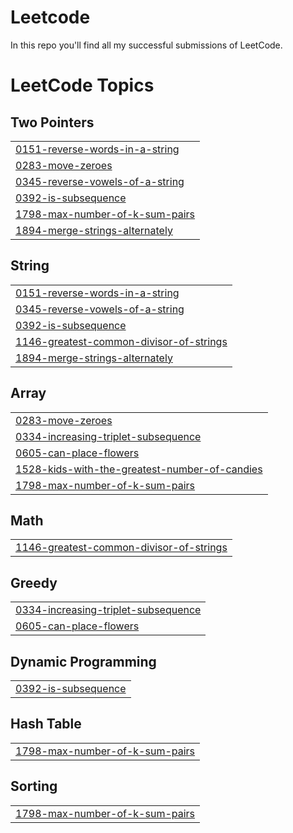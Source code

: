 # Leetcode

In this repo you'll find all my successful submissions of LeetCode.

<!---LeetCode Topics Start-->
# LeetCode Topics
## Two Pointers
|  |
| ------- |
| [0151-reverse-words-in-a-string](https://github.com/tylrishabh/Leetcode/tree/master/0151-reverse-words-in-a-string) |
| [0283-move-zeroes](https://github.com/tylrishabh/Leetcode/tree/master/0283-move-zeroes) |
| [0345-reverse-vowels-of-a-string](https://github.com/tylrishabh/Leetcode/tree/master/0345-reverse-vowels-of-a-string) |
| [0392-is-subsequence](https://github.com/tylrishabh/Leetcode/tree/master/0392-is-subsequence) |
| [1798-max-number-of-k-sum-pairs](https://github.com/tylrishabh/Leetcode/tree/master/1798-max-number-of-k-sum-pairs) |
| [1894-merge-strings-alternately](https://github.com/tylrishabh/Leetcode/tree/master/1894-merge-strings-alternately) |
## String
|  |
| ------- |
| [0151-reverse-words-in-a-string](https://github.com/tylrishabh/Leetcode/tree/master/0151-reverse-words-in-a-string) |
| [0345-reverse-vowels-of-a-string](https://github.com/tylrishabh/Leetcode/tree/master/0345-reverse-vowels-of-a-string) |
| [0392-is-subsequence](https://github.com/tylrishabh/Leetcode/tree/master/0392-is-subsequence) |
| [1146-greatest-common-divisor-of-strings](https://github.com/tylrishabh/Leetcode/tree/master/1146-greatest-common-divisor-of-strings) |
| [1894-merge-strings-alternately](https://github.com/tylrishabh/Leetcode/tree/master/1894-merge-strings-alternately) |
## Array
|  |
| ------- |
| [0283-move-zeroes](https://github.com/tylrishabh/Leetcode/tree/master/0283-move-zeroes) |
| [0334-increasing-triplet-subsequence](https://github.com/tylrishabh/Leetcode/tree/master/0334-increasing-triplet-subsequence) |
| [0605-can-place-flowers](https://github.com/tylrishabh/Leetcode/tree/master/0605-can-place-flowers) |
| [1528-kids-with-the-greatest-number-of-candies](https://github.com/tylrishabh/Leetcode/tree/master/1528-kids-with-the-greatest-number-of-candies) |
| [1798-max-number-of-k-sum-pairs](https://github.com/tylrishabh/Leetcode/tree/master/1798-max-number-of-k-sum-pairs) |
## Math
|  |
| ------- |
| [1146-greatest-common-divisor-of-strings](https://github.com/tylrishabh/Leetcode/tree/master/1146-greatest-common-divisor-of-strings) |
## Greedy
|  |
| ------- |
| [0334-increasing-triplet-subsequence](https://github.com/tylrishabh/Leetcode/tree/master/0334-increasing-triplet-subsequence) |
| [0605-can-place-flowers](https://github.com/tylrishabh/Leetcode/tree/master/0605-can-place-flowers) |
## Dynamic Programming
|  |
| ------- |
| [0392-is-subsequence](https://github.com/tylrishabh/Leetcode/tree/master/0392-is-subsequence) |
## Hash Table
|  |
| ------- |
| [1798-max-number-of-k-sum-pairs](https://github.com/tylrishabh/Leetcode/tree/master/1798-max-number-of-k-sum-pairs) |
## Sorting
|  |
| ------- |
| [1798-max-number-of-k-sum-pairs](https://github.com/tylrishabh/Leetcode/tree/master/1798-max-number-of-k-sum-pairs) |
<!---LeetCode Topics End-->